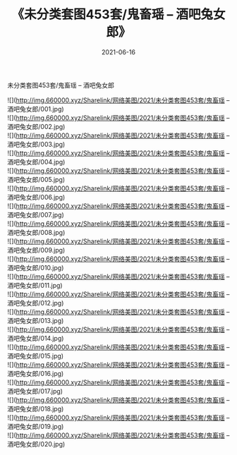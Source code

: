 ﻿---
layout: post
title:  《未分类套图453套/鬼畜瑶 – 酒吧兔女郎》
date:   2021-06-16
img: http://img.660000.xyz/Sharelink/网络美图/2021/未分类套图453套/鬼畜瑶 – 酒吧兔女郎/000.jpg
categories: [美女, 清纯, 唯美]
---

未分类套图453套/鬼畜瑶 – 酒吧兔女郎

 ![](http://img.660000.xyz/Sharelink/网络美图/2021/未分类套图453套/鬼畜瑶 – 酒吧兔女郎/001.jpg) <br>![](http://img.660000.xyz/Sharelink/网络美图/2021/未分类套图453套/鬼畜瑶 – 酒吧兔女郎/002.jpg) <br>![](http://img.660000.xyz/Sharelink/网络美图/2021/未分类套图453套/鬼畜瑶 – 酒吧兔女郎/003.jpg) <br>![](http://img.660000.xyz/Sharelink/网络美图/2021/未分类套图453套/鬼畜瑶 – 酒吧兔女郎/004.jpg) <br>![](http://img.660000.xyz/Sharelink/网络美图/2021/未分类套图453套/鬼畜瑶 – 酒吧兔女郎/005.jpg) <br>![](http://img.660000.xyz/Sharelink/网络美图/2021/未分类套图453套/鬼畜瑶 – 酒吧兔女郎/006.jpg) <br>![](http://img.660000.xyz/Sharelink/网络美图/2021/未分类套图453套/鬼畜瑶 – 酒吧兔女郎/007.jpg) <br>![](http://img.660000.xyz/Sharelink/网络美图/2021/未分类套图453套/鬼畜瑶 – 酒吧兔女郎/008.jpg) <br>![](http://img.660000.xyz/Sharelink/网络美图/2021/未分类套图453套/鬼畜瑶 – 酒吧兔女郎/009.jpg) <br>![](http://img.660000.xyz/Sharelink/网络美图/2021/未分类套图453套/鬼畜瑶 – 酒吧兔女郎/010.jpg) <br>![](http://img.660000.xyz/Sharelink/网络美图/2021/未分类套图453套/鬼畜瑶 – 酒吧兔女郎/011.jpg) <br>![](http://img.660000.xyz/Sharelink/网络美图/2021/未分类套图453套/鬼畜瑶 – 酒吧兔女郎/012.jpg) <br>![](http://img.660000.xyz/Sharelink/网络美图/2021/未分类套图453套/鬼畜瑶 – 酒吧兔女郎/013.jpg) <br>![](http://img.660000.xyz/Sharelink/网络美图/2021/未分类套图453套/鬼畜瑶 – 酒吧兔女郎/014.jpg) <br>![](http://img.660000.xyz/Sharelink/网络美图/2021/未分类套图453套/鬼畜瑶 – 酒吧兔女郎/015.jpg) <br>![](http://img.660000.xyz/Sharelink/网络美图/2021/未分类套图453套/鬼畜瑶 – 酒吧兔女郎/016.jpg) <br>![](http://img.660000.xyz/Sharelink/网络美图/2021/未分类套图453套/鬼畜瑶 – 酒吧兔女郎/017.jpg) <br>![](http://img.660000.xyz/Sharelink/网络美图/2021/未分类套图453套/鬼畜瑶 – 酒吧兔女郎/018.jpg) <br>![](http://img.660000.xyz/Sharelink/网络美图/2021/未分类套图453套/鬼畜瑶 – 酒吧兔女郎/019.jpg) <br>![](http://img.660000.xyz/Sharelink/网络美图/2021/未分类套图453套/鬼畜瑶 – 酒吧兔女郎/020.jpg) <br>